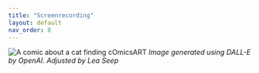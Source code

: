 ```yaml
---
title: "Screenrecording"
layout: default
nav_order: 8
---
```


![A comic about a cat finding cOmicsART](/OmicShiny/assets/images/cOmicsRabbit.png)
*Image generated using DALL-E by OpenAI. Adjusted by Lea Seep*
